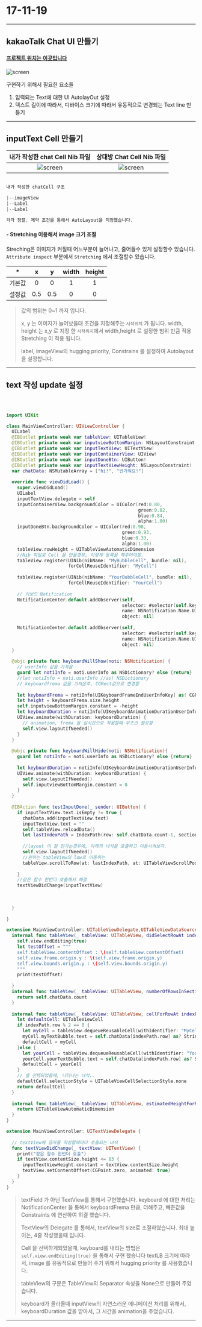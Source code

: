 # 17-11-19 

---

## kakaoTalk Chat UI 만들기

#### [프로젝트 위치는 이곳입니다](/IOS-AutoLayOut/AutolayOut-Project/17-11-19-KaKaoTalk)

![screen](/study/image/kakaoUI.png)

구현하기 위해서 필요한 요소들

1. 입력되는 Text에 대한 UI AutolayOut 설정
2. 텍스트 길이에 따라서, 디바이스 크기에 따라서 유동적으로 변경되는 Text line 만들기

---

## inputText Cell 만들기

| 내가 작성한 chat Cell Nib 파일| 상대방 Chat Cell Nib 파일|
| :---: | :---: |
| ![screen](/study/image/kakaoUI-1.png) | ![screen](/study/image/kakaoUI-2.png)|


```swift

내가 작성한 chatCell 구조

|--imageView
|--Label
|--Label

각각 정렬, 제약 조건을 통해서 AutoLayout을 지정했습니다.


```
#### - Stretching 이용해서 image 크기 조절

Streching은 이미지가 커질때 어느부분이 늘어나고, 줄어들수 있게 설정할수 있습니다.
`Attribute inspect` 부분에서 `Stretching` 에서 조절할수 있습니다. <br>

| * | x | y | width | height |
|:--:|:--:|:--:|:--:|:--:|
| 기본값 | 0 | 0 | 1 | 1 |
| 설정값 | 0.5 | 0.5 | 0 | 0 |

> 값의 범위는 0~1 까지 입니다. 
> 
> x, y 는 이미지가 늘어났을대 조건을 지정해주는 `시작위치` 가 됩니다. width, height 는 x,y 로 지정 한 `시작위치`에서 width,height 로 설정한 범위 만큼 적용 Stretching 이 적용 됩니다.
> 
> label, imageView의 hugging priority, Constrains 를 설정하여 Autolayout을 설정합니다. 

---

## text 작성 update 설정

```swift



import UIKit

class MainViewController: UIViewController {
  UILabel
  @IBOutlet private weak var tableView: UITableView!
  @IBOutlet private weak var inputviewBottomMargin: NSLayoutConstraint!
  @IBOutlet private weak var inputTextView: UITextView!
  @IBOutlet private weak var inputContainerView: UIView!
  @IBOutlet private weak var inputDoneBtn: UIButton!
  @IBOutlet private weak var inputTextViewHeight: NSLayoutConstraint!
  var chatData: NSMutableArray = ["hi!", "반가워요!"]
  
  override func viewDidLoad() {
    super.viewDidLoad()
    UILabel
    inputTextView.delegate = self
    inputContainerView.backgroundColor = UIColor(red:0.80,
                                                 green:0.82,
                                                 blue:0.84,
                                                 alpha:1.00)
    inputDoneBtn.backgroundColor = UIColor(red:0.98,
                                           green:0.93,
                                           blue:0.33,
                                           alpha:1.00)
    tableView.rowHeight = UITableViewAutomaticDimension
    //Nib 파일로 Cell 을 만들경우, 이렇게 등록을 해주어야함.
    tableView.register(UINib(nibName: "MyBubbleCell", bundle: nil),
                       forCellReuseIdentifier: "MyCell")
    
    tableView.register(UINib(nibName: "YourBubbleCell", bundle: nil),
                       forCellReuseIdentifier: "YourCell")
    
    // 키보드 Notification
    NotificationCenter.default.addObserver(self,
                                           selector: #selector(self.keyboardWillShow(noti:)) ,
                                           name: NSNotification.Name.UIKeyboardWillShow,
                                           object: nil)
    
    NotificationCenter.default.addObserver(self,
                                           selector: #selector(self.keyboardWillHide(noti:)) ,
                                           name: NSNotification.Name.UIKeyboardWillHide,
                                           object: nil)
  }
  
  @objc private func keyboardWillShow(noti: NSNotification) {
    // userInfo 값을 가져옴
    guard let notiInfo = noti.userInfo as NSDictionary? else {return}
    //let notiInfo = noti.userInfo //as! NSDictionary
    // keyboardfrema 값을 가져온후, CGRect값으로 변경함
    
    let keyboardFrema = notiInfo[UIKeyboardFrameEndUserInfoKey] as! CGRect
    let height = keyboardFrema.size.height
    self.inputviewBottomMargin.constant = -height
    let keyboardDuration = notiInfo[UIKeyboardAnimationDurationUserInfoKey] as! TimeInterval
    UIView.animate(withDuration: keyboardDuration) {
      // animation, frema 을 실시간으로 적용할때 무조건 필요함
      self.view.layoutIfNeeded()
    }
  }
  
  @objc private func keyboardWillHide(noti: NSNotification){
    guard let notiInfo = noti.userInfo as NSDictionary? else {return}
    
    let keyboardDuration = notiInfo[UIKeyboardAnimationDurationUserInfoKey] as! TimeInterval
    UIView.animate(withDuration: keyboardDuration) {
      self.view.layoutIfNeeded()
      self.inputviewBottomMargin.constant = 0
    }
  }
  
  @IBAction func testInputDone(_ sender: UIButton) {
    if inputTextView.text.isEmpty != true {
      chatData.add(inputTextView.text)
      inputTextView.text = ""
      self.tableView.reloadData()
      let lastIndexPath = IndexPath(row: self.chatData.count-1, section: 0)
      
      //layout 이 잘 안가는경우에, 아래의 녀석을 호출하고 이동시켜보자.
      self.view.layoutIfNeeded()
      //원하는 tableView의 low로 이동하는
      tableView.scrollToRow(at: lastIndexPath, at: UITableViewScrollPosition.bottom, animated: false)
      
    }
    //같은 함수 한번더 호출해서 해결
    textViewDidChange(inputTextView)
    
    
    
  }
  
}

extension MainViewController: UITableViewDelegate,UITableViewDataSource {
  internal func tableView(_ tableView: UITableView, didSelectRowAt indexPath: IndexPath) {
    self.view.endEditing(true)
    let testOffset = """
    self.tableView.contentOffset : \(self.tableView.contentOffset)
    self.view.frame.origin.y : \(self.view.frame.origin.y)
    self.view.bounds.origin.y : \(self.view.bounds.origin.y)
    """
    print(testOffset)
    
  }
  internal func tableView(_ tableView: UITableView, numberOfRowsInSection section: Int) -> Int {
    return self.chatData.count
  }
  
  internal func tableView(_ tableView: UITableView, cellForRowAt indexPath: IndexPath) -> UITableViewCell {
    let defaultCell: UITableViewCell
    if indexPath.row % 2 == 0 {
      let myCell = tableView.dequeueReusableCell(withIdentifier: "MyCell", for: indexPath) as! MyBubbleCell
      myCell.myTextBubble.text = self.chatData[indexPath.row] as? String
      defaultCell = myCell
    }else {
      let yourCell = tableView.dequeueReusableCell(withIdentifier: "YourCell", for: indexPath) as! YourBubbleCell
      yourCell.yourTextBubble.text = self.chatData[indexPath.row] as? String
      defaultCell = yourCell
    }
    // 셀 선택되었을때, 나타나는 녀석..
    defaultCell.selectionStyle = UITableViewCellSelectionStyle.none
    return defaultCell
  }
  
  internal func tableView(_ tableView: UITableView, estimatedHeightForRowAt indexPath: IndexPath) -> CGFloat {
    return UITableViewAutomaticDimension
  }
}

extension MainViewController: UITextViewDelegate {
  
  // textView에 글자를 작성할때마다 호출되는 녀석
  func textViewDidChange(_ textView: UITextView) {
    print("같은 함수 한번더 호출")
    if textView.contentSize.height <= 83 {
      inputTextViewHeight.constant = textView.contentSize.height
      textView.setContentOffset(CGPoint.zero, animated: true)
    }
  }
}
```

> textField 가 아닌 TextView를 통해서 구현했습니다. keyboard 에 대한 처리는 NotificationCenter 을 통해서 keyboardFrema 만큼, 더해주고, 빼준값을 Constraints 에 연산하여 히결 했습니다.
> 
> TextView의 Delegate 를 통해서, textView의 size로 조절하였습니다. 최대 높이는, 4줄 작성했을때 입니다. 
> 
> Cell 을 선택하게되었을때, keyboard를 내리는 방법은 `self.view.endEditing(true)` 을 통해서 구현 했습니다 textLB 크기에 따라서, image 를 유동적으로 만들어 주기 위해서 hugging priority 를 사용했습니다.
> 
> tableView의 구분은 TableView의 Separator 속성을 None으로 만들어 주었습니다.
> 
> keyboard가 올라올때 inputView의 자연스러운 에니메이션 처리를 위해서, keyboardDuration 값을 받아서, 그 시간을 animation을 주었습니다.
> 
> 

---


